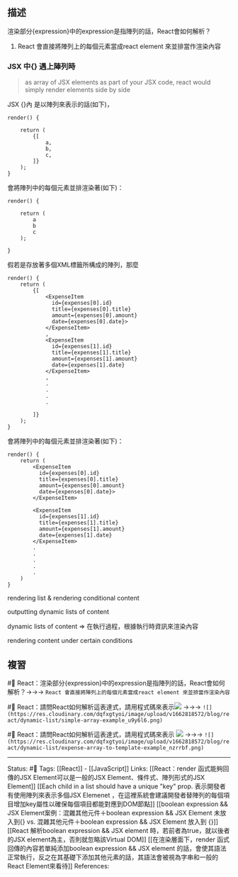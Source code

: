 


## 描述

渲染部分{expression}中的expression是指陣列的話，React會如何解析？
1. React 會直接將陣列上的每個元素當成react element 來並排當作渲染內容


### JSX 中{} 遇上陣列時
> as array of JSX elements as part of your JSX code, react would simply render elements side by side




JSX {}內 是以陣列來表示的話(如下)，

```
render() {

	return (
		{[
			a,
			b,
			c,
		]}
	);
} 
```

會將陣列中的每個元素並排渲染著(如下)：
```
render() {

	return (
		a
		b
		c
	);

}
```

假若是存放著多個XML標籤所構成的陣列，那麼
```
render() {
	return (
		{[
			<ExpenseItem
			  id={expenses[0].id}
			  title={expenses[0].title}
			  amount={expenses[0].amount}
			  date={expenses[0].date}>
			</ExpenseItem>
			,
			<ExpenseItem
			  id={expenses[1].id}
			  title={expenses[1].title}
			  amount={expenses[1].amount}
			  date={expenses[1].date}
			</ExpenseItem>
			,
			.
			.
			.
			.
		
		]}
	);
}
```

會將陣列中的每個元素並排渲染著(如下)：
```
render() {
	return (
		<ExpenseItem
		  id={expenses[0].id}
		  title={expenses[0].title}
		  amount={expenses[0].amount}
		  date={expenses[0].date}>
		</ExpenseItem>
		
		<ExpenseItem
		  id={expenses[1].id}
		  title={expenses[1].title}
		  amount={expenses[1].amount}
		  date={expenses[1].date}
		</ExpenseItem>
		.
		.
		.
		.
		.
	)
}
```



rendering list & rendering conditional content

outputting dynamic lists of content


dynamic lists of content 
=> 在執行過程，根據執行時資訊來渲染內容




rendering content under certain conditions


## 複習
#🧠 React：渲染部分{expression}中的expression是指陣列的話，React會如何解析？->->-> `React 會直接將陣列上的每個元素當成react element 來並排當作渲染內容`
<!--SR:!2023-05-13,157,250-->

#🧠 React：請問React如何解析這表達式，請用程式碼來表示![](https://res.cloudinary.com/dqfxgtyoi/image/upload/v1662818572/blog/react/dynamic-list/simple-array-result_kdklfb.png) ->->-> `![](https://res.cloudinary.com/dqfxgtyoi/image/upload/v1662818572/blog/react/dynamic-list/simple-array-example_u9y6l6.png)`
<!--SR:!2022-12-12,58,250-->


#🧠 React：請問React如何解析這表達式，請用程式碼來表示 ![](https://res.cloudinary.com/dqfxgtyoi/image/upload/v1662818572/blog/react/dynamic-list/expense-array-example_ev6kko.png) ->->-> `![](https://res.cloudinary.com/dqfxgtyoi/image/upload/v1662818572/blog/react/dynamic-list/expense-array-to-template-example_nzrrbf.png)`
<!--SR:!2022-12-21,65,250-->




---
Status: #🌱 
Tags:
[[React]] - [[JavaScript]]
Links:
[[React：render 函式能夠回傳的JSX Element可以是一般的JSX Element、條件式、陣列形式的JSX Element]]
[[Each child in a list should have a unique "key" prop. 表示開發者有使用陣列來表示多個JSX Elemenet ，在這裡系統會建議開發者替陣列的每個項目增加key屬性以確保每個項目都能對應到DOM節點]]
[[boolean expression && JSX Element案例：混雜其他元件＋boolean expression && JSX Element 未放入到{} vs. 混雜其他元件＋boolean expression && JSX Element 放入到 {}]]
[[React 解析boolean expression && JSX element  時，若前者為true，就以後者的JSX element為主，否則就忽略該Virtual DOM]]
[[在渲染層面下，render 函式回傳的內容若單純添加boolean expression && JSX element 的話，會使其語法正常執行，反之在其基礎下添加其他元素的話，其語法會被視為字串和一般的React Element來看待]]
References: